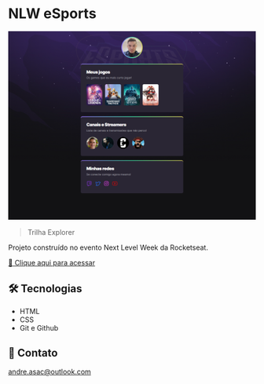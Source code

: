 # NLW eSports

![preview](./.github/preview.png)

> Trilha Explorer

Projeto construído no evento Next Level Week da Rocketseat.

[🔗 Clique aqui para acessar](https://andycruvinel.github.io/NLW-eSports-explorer/)

## 🛠️ Tecnologias

- HTML
- CSS
- Git e Github

## 📩 Contato

andre.asac@outlook.com
